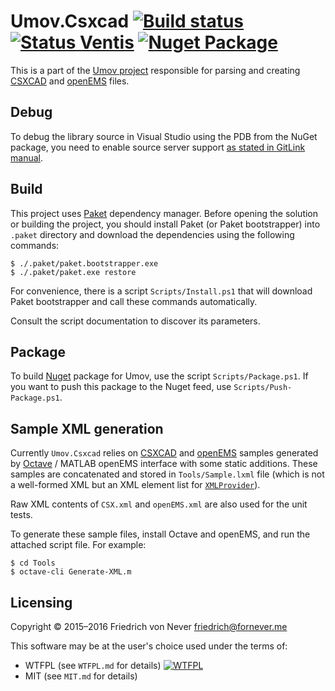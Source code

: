 Umov.Csxcad [![Build status][appveyor-build-status]][appveyor-build] [![Status Ventis][status-ventis]][andivionian-status-classifier] [![Nuget Package][nuget-badge]][nuget-Umov-csxcad]
============

This is a part of the [Umov project][Umov] responsible for parsing and
creating [CSXCAD][csxcad] and [openEMS][open-ems] files.

Debug
-----
To debug the library source in Visual Studio using the PDB from the NuGet
package, you need to enable source server support [as stated in GitLink
manual][gitlink-manual].

Build
-----

This project uses [Paket][paket] dependency manager. Before opening the solution
or building the project, you should install Paket (or Paket bootstrapper) into
`.paket` directory and download the dependencies using the following commands:

    $ ./.paket/paket.bootstrapper.exe
    $ ./.paket/paket.exe restore

For convenience, there is a script `Scripts/Install.ps1` that will download
Paket bootstrapper and call these commands automatically.

Consult the script documentation to discover its parameters.

Package
-------

To build [Nuget][nuget] package for Umov, use the script `Scripts/Package.ps1`.
If you want to push this package to the Nuget feed, use
`Scripts/Push-Package.ps1`.

Sample XML generation
---------------------

Currently `Umov.Csxcad` relies on [CSXCAD][csxcad] and [openEMS][open-ems]
samples generated by [Octave][octave] / MATLAB openEMS interface with some
static additions. These samples are concatenated and stored in
`Tools/Sample.lxml` file (which is not a well-formed XML but an XML element list
for [`XMLProvider`][fsharp-data-xml-provider]).

Raw XML contents of `CSX.xml` and `openEMS.xml` are also used for the unit
tests.

To generate these sample files, install Octave and openEMS, and run the attached
script file. For example:

    $ cd Tools
    $ octave-cli Generate-XML.m

Licensing
---------

Copyright © 2015–2016 Friedrich von Never <friedrich@fornever.me>

This software may be at the user's choice used under the terms of:
- WTFPL (see `WTFPL.md` for details) [![WTFPL][wtfpl-badge]][wtfpl]
- MIT (see `MIT.md` for details)

[andivionian-status-classifier]: https://github.com/ForNeVeR/andivionian-status-classifier
[appveyor-build]: https://ci.appveyor.com/project/ForNeVeR/Umov-csxcad/branch/develop
[csxcad]: https://github.com/thliebig/CSXCAD
[fsharp-data-xml-provider]: http://fsharp.github.io/FSharp.Data/library/XmlProvider.html
[gitlink-manual]: https://github.com/GitTools/GitLink#gitlink
[nuget]: https://www.nuget.org/
[nuget-Umov-csxcad]: https://www.nuget.org/packages/Umov.Csxcad/
[octave]: https://www.gnu.org/software/octave/
[open-ems]: http://openems.de/
[paket]: https://fsprojects.github.io/Paket/index.html
[Umov]: https://github.com/ForNeVeR/Umov
[wtfpl]: http://www.wtfpl.net/

[appveyor-build-status]: https://ci.appveyor.com/api/projects/status/hg2hjvmhwmiwf7q9/branch/develop?svg=true
[nuget-badge]: https://img.shields.io/nuget/vpre/Umov.Csxcad.svg
[status-ventis]: https://img.shields.io/badge/status-ventis-yellow.svg
[wtfpl-badge]: http://www.wtfpl.net/wp-content/uploads/2012/12/wtfpl-badge-2.png
